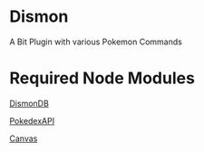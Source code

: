 # Dismon
A Bit Plugin with various Pokemon Commands

# Required Node Modules
[DismonDB](https://www.npmjs.com/package/dismondb)

[PokedexAPI](https://www.npmjs.com/package/pokedex-api)

[Canvas](https://www.npmjs.com/package/@napi-rs/canvas)
